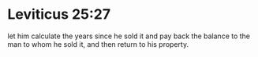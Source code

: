 # Leviticus 25:27

let him calculate the years since he sold it and pay back the balance to the man to whom he sold it, and then return to his property.
